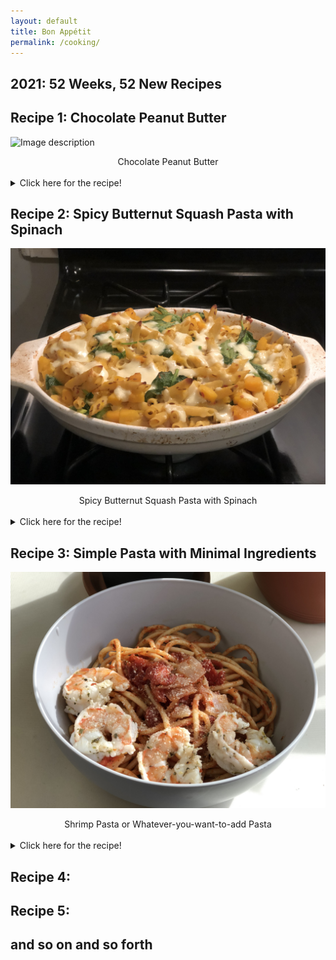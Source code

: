 ```yaml
---
layout: default
title: Bon Appétit
permalink: /cooking/
---
```

## 2021: 52 Weeks, 52 New Recipes

## Recipe 1: Chocolate Peanut Butter
![Image description](/images/20210103_chocolatepeanutbutter.png)
<center>Chocolate Peanut Butter</center>
<br>
<details>
  <summary>Click here for the recipe!</summary>
Think nutella but peanut butter (although, just read somewhere that nutella is primarily sugar and palm oil with hazelnuts coming in at a distant third ingredient-sad). I loosely "followed" [this](https://www.inspiredtaste.net/21318/how-to-make-peanut-butter-three-ways/) recipe. I chopped 2 cups of roasted peanuts in a food processor- luckily if you have a mom who just happened to send you back from the holidays with a giant tub of freshly roasted raw peanuts, you're in luck! Once the peanuts are chopped finely (might have to open up the processor and scrape some of the peanuts stuck to the side walls a few times) and have the consistency matching the crumbs leftover from a [Nature Valley Crunchy Granola Bar](https://www.reddit.com/r/starterpacks/comments/8wadm6/nature_valley_crunch_starterpack/?utm_source=share&utm_medium=web2x&context=3), add in oil, salt, cocoa powder, powdered sugar, and use your food processor to blend it all together. I ended up adding more oil little by little to get the consistency just right for my liking. I also added a 1/2 teaspoon of ground cinnamon because why not? I transferred the resulting chocolate peanut butter into a mason jar and stored it in the fridge. 
</details>


## Recipe 2: Spicy Butternut Squash Pasta with Spinach
![Image description](/images/20210101_Butternut_Squash.jpg)
<center>Spicy Butternut Squash Pasta with Spinach</center>
<br>
<details>
  <summary>Click here for the recipe!</summary>
First time cooking with butternut squash- came out pretty good too. The recipe I followed was from The [New York Times](https://cooking.nytimes.com/recipes/1021535-spicy-butternut-squash-pasta-with-spinach). Instead of ground cumin, I substituted it with whole cumin seeds and because I like cumin seeds a lot, I doubled the amount to two tablespoons. For next time, I'd probably add more salt along the way and add some sliced pickled jalapeños right before baking the dish (I just used raw jalapeños this time) to help the flavor.
</details>

## Recipe 3: Simple Pasta with Minimal Ingredients
![Image description](/images/20210105_pasta.jpg)
<center>Shrimp Pasta or Whatever-you-want-to-add Pasta</center>
<br>
<details>
  <summary>Click here for the recipe!</summary>
Here's a really simple recipe to make pasta that does not taste like you put store bought pasta directly into a jar of pre-made pasta sauce. This recipe was adapted from a phone call I had with my mom about how she made the seafood pasta we had over winter break. Here are very loose and rather hand wavy instructions. For the pasta pictured above, I will admit that I spilled half a container of italian seasoning into my pasta and had to pick out as much as I could. With that being said, I don't think italian spices are necessary so I will opt out going forward. So without further ado, here are the ingredients:
<br>For a serving size to feed a village, you'll need:
>- olive oil, enough to cover the bottom of a pan (I used a 14" diameter, 3" tall pan)
>- 3 cloves of garlic, finely chopped 
>- 1 medium sized oninon, chopped
>- 1/2 cup of White Zinfandel Wine (I used Beringer- doesn't break the bank and it also happens to be the one my mom used)
>- 28 oz can of San Marzano Tomatoes, Crushed (I really like [this brand](https://www.instacart.com/landing?product_id=24878&retailer_id=161&region_id=1392025211&mrid=142960563&utm_medium=sem_shopping&utm_source=instacart_google&utm_campaign=ad_demand_shopping_food_ca_losangeles_newengen&utm_content=accountid-8145171519_campaignid-1700095389_adgroupid-86977167996_device-c&gclid=Cj0KCQiA3NX_BRDQARIsALA3fIJi8iaJhoLX6iQR2jblePi_21TmbloVDHHqRqPpMPxBHWLKcT00GXsaAoiPEALw_wcB))
<br>1 lb of spaghetti
<br>parmesan cheese [optional]
<br>shrimp [optional]

So yeah- you only need 6 ingredients to make this pasta (of course, if you want to add shrimp, meat, or other vegetables, you can also tack that onto the ingredients).

<br> So the general instructions are first, heat up the pan, add in the oil, add in the garlic. Saute for 1 minute and then add the diced onions. Saute the onion and garlic mixture for 5 minutes or until the onions have a semi-tranparent appearance. Reduce the heat a bit and add in the wine and mix for another few minutes. Afterwards, add in the tomato sauce. This is basically it for the sauce. If you want to dilute the sauce, you can also use some of boiled pasta water to dilute and thin the sauce a bit. Add in the pasta noodles and mix! Voila. Also, pour yourself a glass of some of that white zinfandel and enjoy!

Note: Since I was making this for my apartmentmate (who also happens to be vegetarian) I cooked the shrimp separately and added it to my bowl. If you want to add the shrimp directly into the sauce, I would add it when you reduce the heat and add the wine, so that it can soak in the flavor that the wine imparts. If you want to add it in after like I did, I peeled the raw shrimp and had it sitting in a bowl with lemon juice and italian seasoning for 30 minutes prior to cooking.
</details>

## Recipe 4:
## Recipe 5:
## and so on and so forth

